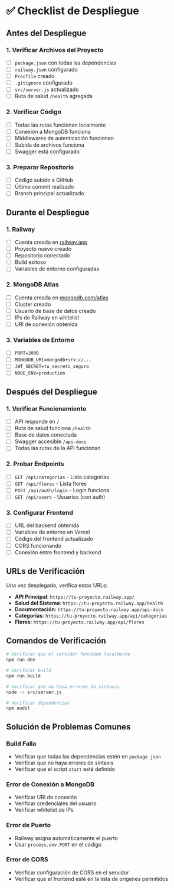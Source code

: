 # ✅ Checklist de Despliegue

## Antes del Despliegue

### 1. Verificar Archivos del Proyecto
- [ ] `package.json` con todas las dependencias
- [ ] `railway.json` configurado
- [ ] `Procfile` creado
- [ ] `.gitignore` configurado
- [ ] `src/server.js` actualizado
- [ ] Ruta de salud `/health` agregada

### 2. Verificar Código
- [ ] Todas las rutas funcionan localmente
- [ ] Conexión a MongoDB funciona
- [ ] Middlewares de autenticación funcionan
- [ ] Subida de archivos funciona
- [ ] Swagger está configurado

### 3. Preparar Repositorio
- [ ] Código subido a GitHub
- [ ] Último commit realizado
- [ ] Branch principal actualizado

## Durante el Despliegue

### 1. Railway
- [ ] Cuenta creada en [railway.app](https://railway.app)
- [ ] Proyecto nuevo creado
- [ ] Repositorio conectado
- [ ] Build exitoso
- [ ] Variables de entorno configuradas

### 2. MongoDB Atlas
- [ ] Cuenta creada en [mongodb.com/atlas](https://mongodb.com/atlas)
- [ ] Cluster creado
- [ ] Usuario de base de datos creado
- [ ] IPs de Railway en whitelist
- [ ] URI de conexión obtenida

### 3. Variables de Entorno
- [ ] `PORT=3000`
- [ ] `MONGODB_URI=mongodb+srv://...`
- [ ] `JWT_SECRET=tu_secreto_seguro`
- [ ] `NODE_ENV=production`

## Después del Despliegue

### 1. Verificar Funcionamiento
- [ ] API responde en `/`
- [ ] Ruta de salud funciona `/health`
- [ ] Base de datos conectada
- [ ] Swagger accesible `/api-docs`
- [ ] Todas las rutas de la API funcionan

### 2. Probar Endpoints
- [ ] `GET /api/categorias` - Lista categorías
- [ ] `GET /api/flores` - Lista flores
- [ ] `POST /api/auth/login` - Login funciona
- [ ] `GET /api/users` - Usuarios (con auth)

### 3. Configurar Frontend
- [ ] URL del backend obtenida
- [ ] Variables de entorno en Vercel
- [ ] Código del frontend actualizado
- [ ] CORS funcionando
- [ ] Conexión entre frontend y backend

## URLs de Verificación

Una vez desplegado, verifica estas URLs:

- **API Principal**: `https://tu-proyecto.railway.app/`
- **Salud del Sistema**: `https://tu-proyecto.railway.app/health`
- **Documentación**: `https://tu-proyecto.railway.app/api-docs`
- **Categorías**: `https://tu-proyecto.railway.app/api/categorias`
- **Flores**: `https://tu-proyecto.railway.app/api/flores`

## Comandos de Verificación

```bash
# Verificar que el servidor funcione localmente
npm run dev

# Verificar build
npm run build

# Verificar que no haya errores de sintaxis
node -c src/server.js

# Verificar dependencias
npm audit
```

## Solución de Problemas Comunes

### Build Falla
- Verificar que todas las dependencias estén en `package.json`
- Verificar que no haya errores de sintaxis
- Verificar que el script `start` esté definido

### Error de Conexión a MongoDB
- Verificar URI de conexión
- Verificar credenciales del usuario
- Verificar whitelist de IPs

### Error de Puerto
- Railway asigna automáticamente el puerto
- Usar `process.env.PORT` en el código

### Error de CORS
- Verificar configuración de CORS en el servidor
- Verificar que el frontend esté en la lista de orígenes permitidos
